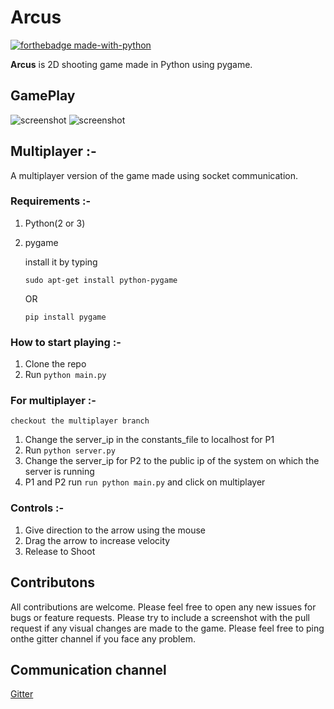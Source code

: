 # Arcus

[![forthebadge made-with-python](http://ForTheBadge.com/images/badges/made-with-python.svg)](https://www.python.org/)<br>


**Arcus** is 2D shooting game made in Python using pygame.

## GamePlay
![screenshot](https://imgur.com/fDoJMRi "in-game screenshot")
![screenshot](https://imgur.com/NDUIJXG "in-game screenshot")

## Multiplayer :-

A multiplayer version of the game made using socket communication.

### Requirements :-
1. Python(2 or 3)
2. pygame 

      install it by typing

      `sudo apt-get install python-pygame`
      
      OR
      
      `pip install pygame`
  
### How to start playing :-

1. Clone the repo
2. Run `python main.py`

### For multiplayer :-
```
checkout the multiplayer branch
```
1. Change the server_ip in the constants_file to localhost for P1
2. Run `python server.py`
3. Change the server_ip for P2 to the public ip of the system on which the server is running
4. P1 and P2 run `run python main.py` and click on multiplayer


### Controls :-

1. Give direction to the arrow using the mouse
2. Drag the arrow to increase velocity
3. Release to Shoot

## Contributons

All contributions are welcome. 
Please feel free to open any new issues for bugs or feature requests.
Please try to include a screenshot with the pull request if any visual changes are made to the game. 
Please feel free to ping onthe gitter channel if you face any problem.

## Communication channel

[Gitter](https://gitter.im/ArcusChat/community)
